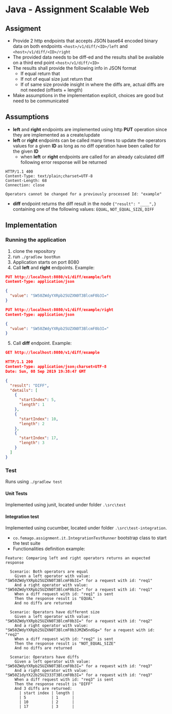 # Java - Assignment Scalable Web	

## Assigment
* Provide 2 http endpoints that accepts JSON base64 encoded binary data on both endpoints 
`<host>/v1/diff/<ID>/left` and `<host>/v1/diff/<ID>/right`
* The provided data needs to be diff-ed and the results shall be available on a third end 
point `<host>/v1/diff/<ID>`
* The results shall provide the following info in JSON format 
    * If equal return that 
    * If not of equal size just return that 
    * If of same size provide insight in where the diffs are, actual diffs are not needed (offsets + length) 
* Make assumptions in the implementation explicit, choices are good but need to be communicated	

## Assumptions
* **left** and **right** endpoints are implemented using http **PUT** operation since they are implemented as a create/update
* **left** or **right** endpoints can be called many times to update the operators values for a given **ID** as 
long as no diff operation have been called for the given **ID**
    * when **left** or **right** endpoints are called for an already calculated diff following error 
    response will be returned
```
HTTP/1.1 400 
Content-Type: text/plain;charset=UTF-8
Content-Length: 68
Connection: close

Operators cannot be changed for a previously processed Id: "example"   
```
* **diff** endpoint returns the diff result in the node `{"result": "____",}` containing one of the following 
values: `EQUAL`, `NOT_EQUAL_SIZE`, `DIFF`

## Implementation
### Running the application
1. clone the repository
2. run `./gradlew bootRun`
3. Application starts on port 8080
4. Call **left** and **right** endpoints. Example:
```json
PUT http://localhost:8080/v1/diff/example/left
Content-Type: application/json

{
  "value": "SW50ZWdyYXRpb25UZXN0T3BlcmF0b3I="
}
```
```json
PUT http://localhost:8080/v1/diff/example/right
Content-Type: application/json

{
  "value": "SW50ZWdyYXRpb25UZXN0T3BlcmF0b3I="
}
```
5. Call **diff** endpoint. Example:
```json
GET http://localhost:8080/v1/diff/example

HTTP/1.1 200 
Content-Type: application/json;charset=UTF-8
Date: Sun, 08 Sep 2019 19:38:47 GMT

{
  "result": "DIFF",
  "details": [
    {
      "startIndex": 5,
      "length": 1
    },
    {
      "startIndex": 10,
      "length": 2
    },
    {
      "startIndex": 17,
      "length": 3
    }
  ]
}
```
### Test
Runs using `./gradlew test`
#### Unit Tests
Implemented using junit, located under folder `.\src\test`

#### Integration test
Implemented using cucumber, located under folder `.\src\test-integration`.
* `co.femago.assignment.it.IntegrationTestRunner` bootstrap class to start the test suite 
* Functionalities definition example:
```gherkin
Feature: Comparing left and right operators returns an expected response

  Scenario: Both operators are equal
    Given a left operator with value: "SW50ZWdyYXRpb25UZXN0T3BlcmF0b3I=" for a request with id: "req1"
    And a right operator with value: "SW50ZWdyYXRpb25UZXN0T3BlcmF0b3I=" for a request with id: "req1"
    When a diff request with id: "req1" is sent
    Then the response result is "EQUAL"
    And no diffs are returned

  Scenario: Operators have different size
    Given a left operator with value: "SW50ZWdyYXRpb25UZXN0T3BlcmF0b3I=" for a request with id: "req2"
    And a right operator with value: "SW50ZWdyYXRpb25UZXN0T3BlcmF0b3JMZW5ndGg=" for a request with id: "req2"
    When a diff request with id: "req2" is sent
    Then the response result is "NOT_EQUAL_SIZE"
    And no diffs are returned

  Scenario: Operators have diffs
    Given a left operator with value: "SW50ZWdyYXRpb25UZXN0T3BlcmF0b3I=" for a request with id: "req3"
    And a right operator with value: "SW50Z1dyYX22b25UZ333T3BlcmF0b3I=" for a request with id: "req3"
    When a diff request with id: "req3" is sent
    Then the response result is "DIFF"
    And 3 diffs are returned:
      | start index | length |
      | 5           | 1      |
      | 10          | 2      |
      | 17          | 3      |
```
